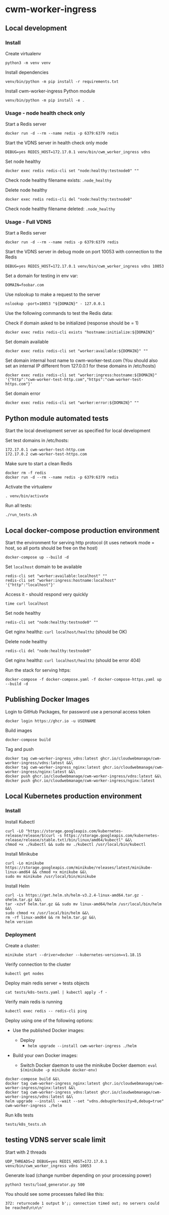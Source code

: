 # cwm-worker-ingress

## Local development

### Install

Create virtualenv

```
python3 -m venv venv
```

Install dependencies

```
venv/bin/python -m pip install -r requirements.txt
```

Install cwm-worker-ingress Python module

```
venv/bin/python -m pip install -e .
```

### Usage - node health check only

Start a Redis server

```
docker run -d --rm --name redis -p 6379:6379 redis
```

Start the VDNS server in health check only mode

```
DEBUG=yes REDIS_HOST=172.17.0.1 venv/bin/cwm_worker_ingress vdns
```

Set node healthy

```
docker exec redis redis-cli set "node:healthy:testnode0" ""
```

Check node healthy filename exists: `.node_healthy`

Delete node healthy

```
docker exec redis redis-cli del "node:healthy:testnode0"
```

Check node healthy filename deleted: `.node_healthy`

### Usage - Full VDNS

Start a Redis server

```
docker run -d --rm --name redis -p 6379:6379 redis
```

Start the VDNS server in debug mode on port 10053 with connection to the Redis

```
DEBUG=yes REDIS_HOST=172.17.0.1 venv/bin/cwm_worker_ingress vdns 10053
```

Set a domain for testing in env var:

```
DOMAIN=foobar.com
```

Use nslookup to make a request to the server

```
nslookup -port=10053 "${DOMAIN}" - 127.0.0.1
```

Use the following commands to test the Redis data:

Check if domain asked to be initialized (response should be = 1)

```
docker exec redis redis-cli exists "hostname:initialize:${DOMAIN}"
```

Set domain available

```
docker exec redis redis-cli set "worker:available:${DOMAIN}" ""
```

Set domain internal host name to cwm-worker-test.com (You should also set an internal IP different from 127.0.0.1 for these domains in /etc/hosts)

```
docker exec redis redis-cli set "worker:ingress:hostname:${DOMAIN}" '{"http":"cwm-worker-test-http.com","https":"cwm-worker-test-https.com"}'
```

Set domain error

```
docker exec redis redis-cli set "worker:error:${DOMAIN}" ""
```

## Python module automated tests

Start the local development server as specified for local development

Set test domains in /etc/hosts:

```
172.17.0.1 cwm-worker-test-http.com
172.17.0.2 cwm-worker-test-https.com
```

Make sure to start a clean Redis

```
docker rm -f redis
docker run -d --rm --name redis -p 6379:6379 redis
```

Activate the virtualenv

```
. venv/bin/activate
```

Run all tests:

```
./run_tests.sh
```

## Local docker-compose production environment

Start the environment for serving http protocol (it uses network mode = host, so all ports should be free on the host)

```
docker-compose up --build -d
```

Set `localhost` domain to be available

```
redis-cli set "worker:available:localhost" ""
redis-cli set "worker:ingress:hostname:localhost" '{"http":"localhost"}'
```

Access it - should respond very quickly

```
time curl localhost
```

Set node healthy

```
redis-cli set "node:healthy:testnode0" ""
```

Get nginx healthz: `curl localhost/healthz` (should be OK)

Delete node healthy

```
redis-cli del "node:healthy:testnode0"
```

Get nginx healthz: `curl localhost/healthz` (should be error 404)

Run the stack for serving https:

```
docker-compose -f docker-compose.yaml -f docker-compose-https.yaml up --build -d
```

## Publishing Docker Images

Login to GitHub Packages, for password use a personal access token

```
docker login https://ghcr.io -u USERNAME
```

Build images

```
docker-compose build
```

Tag and push

```
docker tag cwm-worker-ingress_vdns:latest ghcr.io/cloudwebmanage/cwm-worker-ingress/vdns:latest &&\
docker tag cwm-worker-ingress_nginx:latest ghcr.io/cloudwebmanage/cwm-worker-ingress/nginx:latest &&\
docker push ghcr.io/cloudwebmanage/cwm-worker-ingress/vdns:latest &&\
docker push ghcr.io/cloudwebmanage/cwm-worker-ingress/nginx:latest
```

## Local Kubernetes production environment

### Install

Install Kubectl

```
curl -LO "https://storage.googleapis.com/kubernetes-release/release/$(curl -s https://storage.googleapis.com/kubernetes-release/release/stable.txt)/bin/linux/amd64/kubectl" &&\
chmod +x ./kubectl && sudo mv ./kubectl /usr/local/bin/kubectl
```

Install Minikube

```
curl -Lo minikube https://storage.googleapis.com/minikube/releases/latest/minikube-linux-amd64 && chmod +x minikube &&\
sudo mv minikube /usr/local/bin/minikube
```

Install Helm

```
curl -Ls https://get.helm.sh/helm-v3.2.4-linux-amd64.tar.gz -ohelm.tar.gz &&\
tar -xzvf helm.tar.gz && sudo mv linux-amd64/helm /usr/local/bin/helm &&\
sudo chmod +x /usr/local/bin/helm &&\
rm -rf linux-amd64 && rm helm.tar.gz &&\
helm version
```

### Deployment

Create a cluster:

```shell
minikube start --driver=docker --kubernetes-version=v1.18.15
```

Verify connection to the cluster

```
kubectl get nodes
```

Deploy main redis server + tests objects

```
cat tests/k8s-tests.yaml | kubectl apply -f -
```

Verify main redis is running

```
kubectl exec redis -- redis-cli ping
```

Deploy using one of the following options:

* Use the published Docker images:
  * Deploy
    * `helm upgrade --install cwm-worker-ingress ./helm`

* Build your own Docker images:
  * Switch Docker daemon to use the minikube Docker daemon: `eval $(minikube -p minikube docker-env)`
```
docker-compose build &&\
docker tag cwm-worker-ingress_nginx:latest ghcr.io/cloudwebmanage/cwm-worker-ingress/nginx:latest &&\
docker tag cwm-worker-ingress_vdns:latest ghcr.io/cloudwebmanage/cwm-worker-ingress/vdns:latest &&\
helm upgrade --install --wait --set "vdns.debugVerbosity=8,debug=true" cwm-worker-ingress ./helm
```

Run k8s tests

```
tests/k8s_tests.sh
```

## testing VDNS server scale limit

Start with 2 threads

```
UDP_THREADS=2 DEBUG=yes REDIS_HOST=172.17.0.1 venv/bin/cwm_worker_ingress vdns 10053
```

Generate load (change number depending on your processing power)

```
python3 tests/load_generator.py 500
```

You should see some processes failed like this:

```
372: returncode 1 output b';; connection timed out; no servers could be reached\n\n\n'
```
